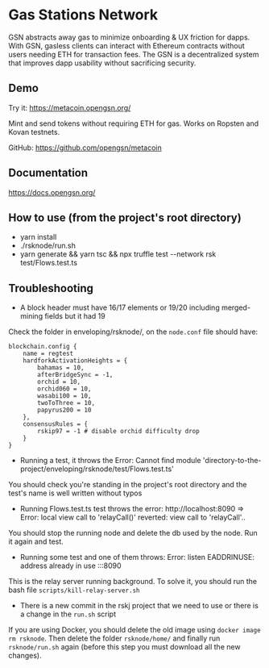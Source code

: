 # Gas Stations Network

GSN abstracts away gas to minimize onboarding & UX friction for dapps. With GSN, gasless clients can interact with Ethereum contracts without users needing ETH for transaction fees. The GSN is a decentralized system that improves dapp usability without sacrificing security.

## Demo

Try it: https://metacoin.opengsn.org/

Mint and send tokens without requiring ETH for gas. Works on Ropsten and Kovan testnets.

GitHub: https://github.com/opengsn/metacoin

## Documentation

https://docs.opengsn.org/


## How to use (from the project's root directory)

- yarn install
- ./rsknode/run.sh
- yarn generate && yarn tsc && npx truffle test --network rsk test/Flows.test.ts

## Troubleshooting

- A block header must have 16/17 elements or 19/20 including merged-mining fields but it had 19

Check the folder in enveloping/rsknode/, on the `node.conf` file should have:

```
blockchain.config {
    name = regtest
    hardforkActivationHeights = {
        bahamas = 10,
        afterBridgeSync = -1,
        orchid = 10,
        orchid060 = 10,
        wasabi100 = 10,
        twoToThree = 10,
        papyrus200 = 10
    },
    consensusRules = {
        rskip97 = -1 # disable orchid difficulty drop
    }
}
```

- Running a test, it throws the Error: Cannot find module 'directory-to-the-project/enveloping/rsknode/test/Flows.test.ts'

You should check you're standing in the project's root directory and the test's name is well written without typos

- Running Flows.test.ts test throws the error: http://localhost:8090 => Error: local view call to 'relayCall()' reverted: view call to 'relayCall'..

You should stop the running node and delete the db used by the node. Run it again and test.

- Running some test and one of them throws: Error: listen EADDRINUSE: address already in use :::8090

This is the relay server running background. To solve it, you should run the bash file `scripts/kill-relay-server.sh`

- There is a new commit in the rskj project that we need to use or there is a change in the `run.sh` script

If you are using Docker, you should delete the old image using `docker image rm rsknode`.
Then delete the folder `rsknode/home/` and finally run `rsknode/run.sh` again (before this step you must download all the new changes).

